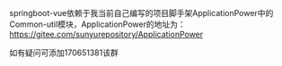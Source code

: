 springboot-vue依赖于我当前自己编写的项目脚手架ApplicationPower中的Common-util模块，ApplicationPower的地址为：https://gitee.com/sunyurepository/ApplicationPower

如有疑问可添加170651381该群
